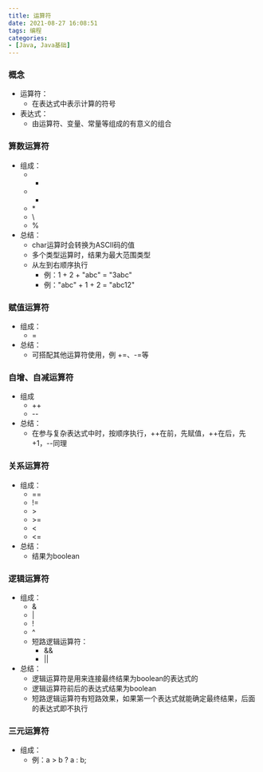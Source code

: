 ```yaml
---
title: 运算符
date: 2021-08-27 16:08:51
tags: 编程
categories:
- [Java, Java基础]
---
```


### 概念
* 运算符：
  * 在表达式中表示计算的符号
* 表达式：
  * 由运算符、变量、常量等组成的有意义的组合

### 算数运算符
* 组成：
  * +
  * -
  * \*
  * \\
  * \%
* 总结：
  * char运算时会转换为ASCII码的值
  * 多个类型运算时，结果为最大范围类型
  * 从左到右顺序执行
    * 例：1 + 2 + "abc" = "3abc"
    * 例："abc" + 1 + 2 = "abc12"

### 赋值运算符
* 组成：
  * =
* 总结：
  * 可搭配其他运算符使用，例 +=、-=等

### 自增、自减运算符
* 组成
    * ++
    * --
* 总结：
    * 在参与复杂表达式中时，按顺序执行，++在前，先赋值，++在后，先+1，--同理
    
### 关系运算符
* 组成：
    * ==
    * !=
    * \>
    * \>=
    * <
    * <=
* 总结：
    * 结果为boolean
     
### 逻辑运算符
* 组成：
    * &
    * |
    * !
    * ^
    * 短路逻辑运算符：
        * &&
        * ||
* 总结：
    * 逻辑运算符是用来连接最终结果为boolean的表达式的
    * 逻辑运算符前后的表达式结果为boolean
    * 短路逻辑运算符有短路效果，如果第一个表达式就能确定最终结果，后面的表达式即不执行
    
### 三元运算符
* 组成：
    * 例：a > b ? a : b;
     